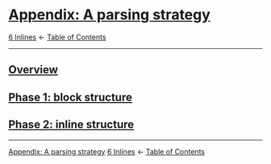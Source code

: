 # [Appendix: A parsing strategy](gfm.html#appendix-a-parsing-strategy)

[6 Inlines](inlines.md)
← [Table of Contents](index.md)

------------------------------------------------------------------------

## [Overview](gfm.html#overview)

## [Phase 1: block structure](gfm.html#phase-1-block-structure)

## [Phase 2: inline structure](gfm.html#phase-2-inline-structure)

------------------------------------------------------------------------

[Appendix: A parsing strategy](appendix-a-parsing-strategy.md)
[6 Inlines](inlines.md)
← [Table of Contents](index.md)
